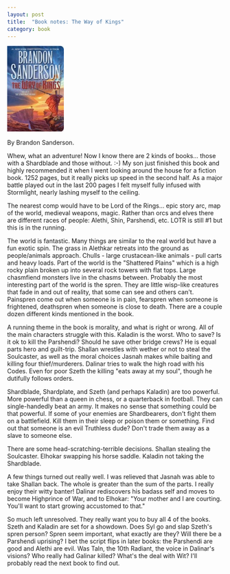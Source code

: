 ```yaml
---
layout: post
title:  "Book notes: The Way of Kings"
category: book
---
```


![Book cover](/assets/the-way-of-kings.jpg)

By Brandon Sanderson.

Whew, what an adventure! Now I know there are 2 kinds of books... those with a Shardblade and those without. :-) My son just finished this book and highly recommended it when I went looking around the house for a fiction book. 1252 pages, but it really picks up speed in the second half. As a major battle played out in the last 200 pages I felt myself fully infused with Stormlight, nearly lashing myself to the ceiling.

The nearest comp would have to be Lord of the Rings... epic story arc, map of the world, medieval weapons, magic. Rather than orcs and elves there are different races of people: Alethi, Shin, Parshendi, etc. LOTR is still #1 but this is in the running.

The world is fantastic. Many things are similar to the real world but have a fun exotic spin. The grass in Alethkar retreats into the ground as people/animals approach. Chulls - large crustacean-like animals - pull carts and heavy loads. Part of the world is the "Shattered Plains" which is a high rocky plain broken up into several rock towers with flat tops. Large chasmfiend monsters live in the chasms between. Probably the most interesting part of the world is the spren. They are little wisp-like creatures that fade in and out of reality, that some can see and others can't. Painspren come out when someone is in pain, fearspren when someone is frightened, deathspren when someone is close to death. There are a couple dozen different kinds mentioned in the book.

A running theme in the book is morality, and what is right or wrong. All of the main characters struggle with this. Kaladin is the worst. Who to save? Is it ok to kill the Parshendi? Should he save other bridge crews? He is equal parts hero and guilt-trip. Shallan wrestles with wether or not to steal the Soulcaster, as well as the moral choices Jasnah makes while baiting and killing four thief/murderers. Dalinar tries to walk the high road with his Codes. Even for poor Szeth the killing "eats away at my soul", though he dutifully follows orders.

Shardblade, Shardplate, and Szeth (and perhaps Kaladin) are too powerful. More powerful than a queen in chess, or a quarterback in football. They can single-handedly beat an army. It makes no sense that something could be that powerful. If some of your enemies are Shardbearers, don't fight them on a battlefield. Kill them in their sleep or poison them or something. Find out that someone is an evil Truthless dude? Don't trade them away as a slave to someone else.

There are some head-scratching-terrible decisions. Shallan stealing the Soulcaster. Elhokar swapping his horse saddle. Kaladin not taking the Shardblade.

A few things turned out really well. I was relieved that Jasnah was able to take Shallan back. The whole is greater than the sum of the parts. I really enjoy their witty banter! Dalinar rediscovers his badass self and moves to become Highprince of War, and to Elhokar: "Your mother and I are courting. You'll want to start growing accustomed to that."

So much left unresolved. They really want you to buy all 4 of the books. Szeth and Kaladin are set for a showdown. Does Syl go and slap Szeth's spren person? Spren seem important, what exactly are they? Will there be a Parshendi uprising? I bet the script flips in later books: the Parshendi are good and Alethi are evil. Was Taln, the 10th Radiant, the voice in Dalinar's visions? Who really had Galinar killed? What's the deal with Wit? I'll probably read the next book to find out.
